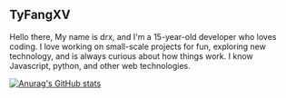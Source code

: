 ## TyFangXV
Hello there, My name is drx, and I'm a 15-year-old developer who loves coding. I love working on small-scale projects for fun, exploring new technology, and is always curious about how things work. I know  Javascript, python, and other web technologies.

[![Anurag's GitHub stats](https://github-readme-stats.vercel.app/api?username=TyFangXV)](https://github.com/anuraghazra/github-readme-stats)
